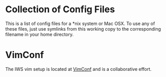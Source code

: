Collection of Config Files
==========================

This is a list of config files for a \*nix system or Mac OSX. To use any of these files, just use symlinks from this working copy to the corresponding filename in your home directory.

VimConf
=======
The IWS vim setup is located at [VimConf](https://github.com/IntuitiveWebSolutions/VimConf "VimConf") and is a collaborative effort.
